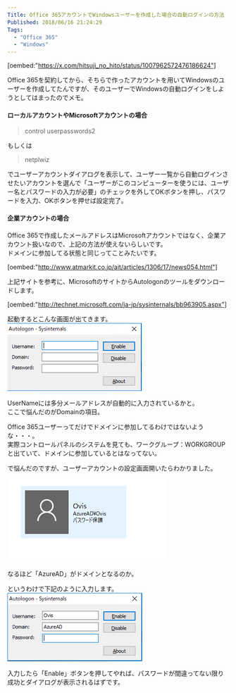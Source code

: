 ```yaml
---
Title: Office 365アカウントでWindowsユーザーを作成した場合の自動ログインの方法
Published: 2018/06/16 21:24:29
Tags:
  - "Office 365"
  - "Windows"
---
```

[oembed:"https://x.com/hitsuji_no_hito/status/1007962572476186624"]


Office 365を契約してから、そちらで作ったアカウントを用いてWindowsのユーザーを作成してたんですが、そのユーザーでWindowsの自動ログインをしようとしてはまったのでメモ。  

<!-- more -->

#### ローカルアカウントやMicrosoftアカウントの場合  
> control userpasswords2    

もしくは  

> netplwiz  

でユーザーアカウントダイアログを表示して、ユーザー一覧から自動ログインさせたいアカウントを選んで「ユーザーがこのコンピューターを使うには、ユーザー名とパスワードの入力が必要」のチェックを外してOKボタンを押し、パスワードを入力、OKボタンを押せば設定完了。  

#### 企業アカウントの場合  
Office 365で作成したメールアドレスはMicrosoftアカウントではなく、企業アカウント扱いなので、上記の方法が使えないらしいです。  
ドメインに参加してる状態と同じってことみたいです。  

[oembed:"http://www.atmarkit.co.jp/ait/articles/1306/17/news054.html"]

上記サイトを参考に、MicrosoftのサイトからAutologonのツールをダウンロードします。  

[oembed:"http://technet.microsoft.com/ja-jp/sysinternals/bb963905.aspx"]

起動するとこんな画面が出てきます。  
![](20180616211822.png) 

UserNameには多分メールアドレスが自動的に入力されているかと。  
ここで悩んだのがDomainの項目。  

Office 365ユーザーってだけでドメインに参加してるわけではないような・・・。  
実際コントロールパネルのシステムを見ても、ワークグループ：WORKGROUPと出ていて、ドメインに参加しているとはなってない。  

で悩んだのですが、ユーザーアカウントの設定画面開いたらわかりました。  

![](20180616212210.png)   

なるほど「AzureAD」がドメインとなるのか。  

というわけで下記のように入力します。  
![](20180616211804.png)   

入力したら「Enable」ボタンを押してやれば、パスワードが間違ってない限り成功とダイアログが表示されるはずです。  
